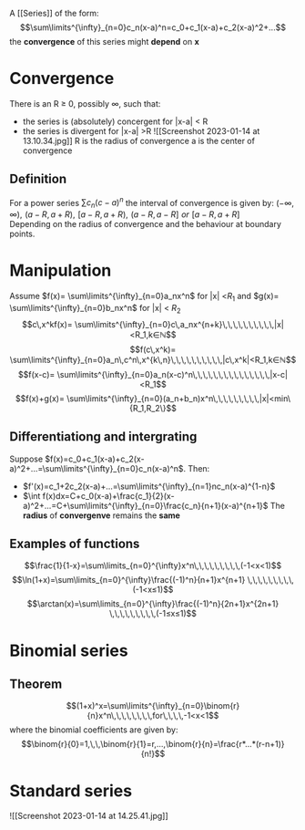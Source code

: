 A [[Series]] of the form: 
$$\sum\limits^{\infty}_{n=0}c_n(x-a)^n=c_0+c_1(x-a)+c_2(x-a)^2+...$$
the **convergence** of this series might **depend** on **x**
# Convergence
There is an R ≥ 0, possibly ∞, such that:
* the series is (absolutely) concergent for |x-a| < R
* the series is divergent for |x-a| >R
![[Screenshot 2023-01-14 at 13.10.34.jpg]]
R is the radius of convergence
a is the center of convergence
## Definition 
For a power series $\sum\limits c_n(c-a)^n$ the interval of convergence is given by:
$(-\infty,\infty),\,\, (a-R,a+R),\,\, [a-R,a+R),\,\, (a-R,a-R]\,\,or\,\, [a-R,a+R]$  
Depending on the radius of convergence and the behaviour at boundary points. 
# Manipulation
Assume $f(x)= \sum\limits^{\infty}_{n=0}a_nx^n$ for |x| <$R_1$ and $g(x)= \sum\limits^{\infty}_{n=0}b_nx^n$ for |x| < $R_2$
$$c\,x^kf(x)= \sum\limits^{\infty}_{n=0}c\,a_nx^{n+k}\,\,\,\,\,\,\,\,\,\,|x|<R_1,k∈ℕ$$
$$f(c\,x^k)= \sum\limits^{\infty}_{n=0}a_n\,c^n\,x^{k\,n}\,\,\,\,\,\,\,\,\,\,|c\,x^k|<R_1,k∈ℕ$$
$$f(x-c)= \sum\limits^{\infty}_{n=0}a_n(x-c)^n\,\,\,\,\,\,\,\,\,\,\,\,\,\,\,|x-c|<R_1$$
$$f(x)+g(x)= \sum\limits^{\infty}_{n=0}(a_n+b_n)x^n\,\,\,\,\,\,\,\,\,|x|<min\{R_1,R_2\}$$
## Differentiationg and intergrating
Suppose $f(x)=c_0+c_1(x-a)+c_2(x-a)^2+...=\sum\limits^{\infty}_{n=0}c_n(x-a)^n$. 
Then: 
* $f'(x)=c_1+2c_2(x-a)+...=\sum\limits^{\infty}_{n=1}nc_n(x-a)^{1-n}$ 
* $\int f(x)dx=C+c_0(x-a)+\frac{c_1}{2}(x-a)^2+...=C+\sum\limits^{\infty}_{n=0}\frac{c_n}{n+1}(x-a)^{n+1}$ 
The **radius** of **convergenve** remains the **same**
## Examples of functions
$$\frac{1}{1-x}=\sum\limits_{n=0}^{\infty}x^n\,\,\,\,\,\,\,\,\,(-1<x<1)$$
$$\ln(1+x)=\sum\limits_{n=0}^{\infty}\frac{(-1)^n}{n+1}x^{n+1} \,\,\,\,\,\,\,\,\,(-1<x≤1)$$
$$\arctan(x)=\sum\limits_{n=0}^{\infty}\frac{(-1)^n}{2n+1}x^{2n+1} \,\,\,\,\,\,\,\,\,(-1≤x≤1)$$
# Binomial series
## Theorem
$$(1+x)^x=\sum\limits^{\infty}_{n=0}\binom{r}{n}x^n\,\,\,\,\,\,\,\,for\,\,\,\,-1<x<1$$where the binomial coefficients are given by: $$\binom{r}{0}=1,\,\,\binom{r}{1}=r,...,\binom{r}{n}=\frac{r*...*(r-n+1)}{n!}$$
# Standard series
![[Screenshot 2023-01-14 at 14.25.41.jpg]]
